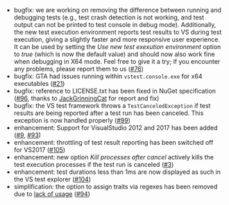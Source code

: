 * bugfix: we are working on removing the difference between running and debugging tests (e.g., test crash detection is not working, and test output can not be printed to test console in debug mode). Additionally, the new test execution environment reports test results to VS during test execution, giving a slightly faster and more responsive user experience. It can be used by setting the *Use new test exexution environment* option to *true* (which is now the default value) and should now also work fine when debugging in X64 mode. Feel free to give it a try; if you encounter any problems, please report them to us ([#76](https://github.com/csoltenborn/GoogleTestAdapter/issues/76))
* bugfix: GTA had issues running within `vstest.console.exe` for x64 executables ([#21](https://github.com/csoltenborn/GoogleTestAdapter/issues/21))
* bugfix: reference to LICENSE.txt has been fixed in NuGet specification ([#96](https://github.com/csoltenborn/GoogleTestAdapter/issues/96), thanks to [JackGrinningCat](https://github.com/JackGrinningCat) for report and fix)
* bugfix: the VS test framework throws a `TestCanceledException` if test results are being reported after a test run has been canceled. This exception is now handled properly ([#99](https://github.com/csoltenborn/GoogleTestAdapter/issues/99))
* enhancement: Support for VisualStudio 2012 and 2017 has been added ([#9](https://github.com/csoltenborn/GoogleTestAdapter/issues/9), [#93](https://github.com/csoltenborn/GoogleTestAdapter/issues/93))
* enhancement: throttling of test result reporting has been switched off for VS2017 ([#105](https://github.com/csoltenborn/GoogleTestAdapter/issues/105))
* enhancement: new option *Kill processes after cancel* actively kills the test execution processes if the test run is canceled ([#3](https://github.com/csoltenborn/GoogleTestAdapter/issues/3))
* enhancement: test durations less than 1ms are now displayed as such in the VS test explorer ([#104](https://github.com/csoltenborn/GoogleTestAdapter/issues/104))
* simplification: the option to assign traits via regexes has been removed due to [lack of usage](https://github.com/csoltenborn/GoogleTestAdapter/issues/75) ([#94](https://github.com/csoltenborn/GoogleTestAdapter/issues/94))